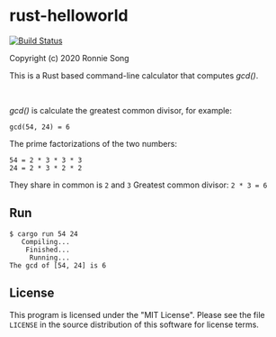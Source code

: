 # rust-helloworld

[![Build Status](https://travis-ci.com/ronniesong0809/rust_helloworld.svg?branch=master)](https://travis-ci.com/ronniesong0809/rust_helloworld)

Copyright (c) 2020 Ronnie Song

This is a Rust based command-line calculator that computes *gcd()*.

<br>

*gcd()* is calculate the greatest common divisor, for example:
```
gcd(54, 24) = 6
```

The prime factorizations of the two numbers:
```
54 = 2 * 3 * 3 * 3
24 = 2 * 3 * 2 * 2
```
They share in common is `2` and `3`
Greatest common divisor: `2 * 3 = 6`

## Run

```
$ cargo run 54 24
   Compiling...
    Finished...
     Running...
The gcd of [54, 24] is 6
```

## License

This program is licensed under the "MIT License".  Please
see the file `LICENSE` in the source distribution of this
software for license terms.
